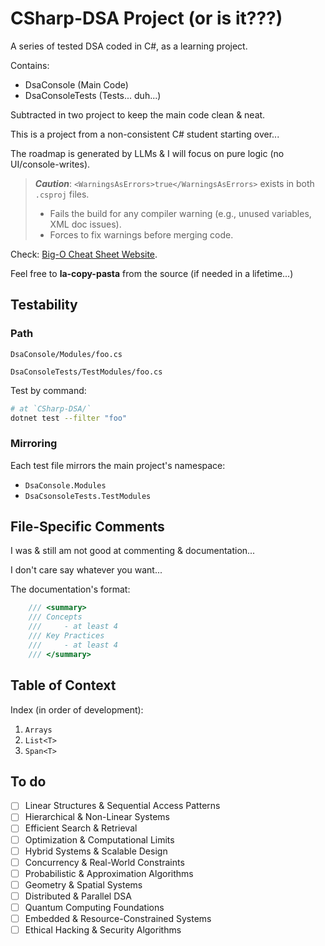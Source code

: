 # CSharp-DSA Project (or is it???)
A series of tested DSA coded in C#, as a learning project.

Contains:
- DsaConsole (Main Code)
- DsaConsoleTests (Tests... duh...)

Subtracted in two project to keep the main code clean & neat.

This is a project from a non-consistent C# student starting over...

The roadmap is generated by LLMs & I will focus on pure logic (no UI/console-writes).

> _**Caution**_: `<WarningsAsErrors>true</WarningsAsErrors>` exists in both `.csproj` files.
> - Fails the build for any compiler warning (e.g., unused variables, XML doc issues).
> - Forces to fix warnings before merging code.

Check: [Big-O Cheat Sheet Website](https://www.bigocheatsheet.com/).

Feel free to **la-copy-pasta** from the source (if needed in a lifetime...)

## Testability
### Path

`DsaConsole/Modules/foo.cs`

`DsaConsoleTests/TestModules/foo.cs`

Test by command:
```bash
# at `CSharp-DSA/`
dotnet test --filter "foo"
```

### Mirroring

Each test file mirrors the main project's namespace:
- `DsaConsole.Modules`
- `DsaCsonsoleTests.TestModules`

## File-Specific Comments
I was & still am not good at commenting & documentation... 

I don't care say whatever you want...

The documentation's format:
```cs
    /// <summary>
    /// Concepts
    ///     - at least 4
    /// Key Practices
    ///     - at least 4
    /// </summary>
```

## Table of Context

Index (in order of development):
1. `Arrays`
2. `List<T>`
3. `Span<T>`

## To do
- [ ] Linear Structures & Sequential Access Patterns
- [ ] Hierarchical & Non-Linear Systems
- [ ] Efficient Search & Retrieval
- [ ] Optimization & Computational Limits
- [ ] Hybrid Systems & Scalable Design
- [ ] Concurrency & Real-World Constraints
- [ ] Probabilistic & Approximation Algorithms
- [ ] Geometry & Spatial Systems
- [ ] Distributed & Parallel DSA
- [ ] Quantum Computing Foundations
- [ ] Embedded & Resource-Constrained Systems
- [ ] Ethical Hacking & Security Algorithms
